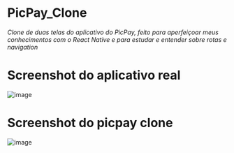 # PicPay_Clone

*Clone de duas telas do aplicativo do PicPay, feito para aperfeiçoar meus conhecimentos com o React Native e para estudar e entender sobre rotas e navigation*

# Screenshot do aplicativo real

![image](https://user-images.githubusercontent.com/48894573/84839504-94784a80-b013-11ea-8dd6-330f862c9983.png)

# Screenshot do picpay clone

![image](https://user-images.githubusercontent.com/48894573/84839580-bffb3500-b013-11ea-9174-3ab796650615.png)
